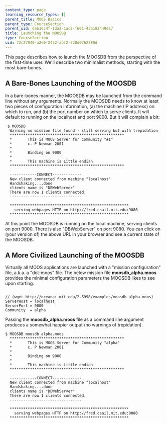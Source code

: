 ```yaml
---
content_type: page
learning_resource_types: []
parent_title: MOOS Basics
parent_type: CourseSection
parent_uid: dab1dc4f-1da2-1ac2-f601-43a182449e27
title: Launching the MOOSDB
type: CourseSection
uid: 72c27940-a2e0-2452-abf2-720d0762289d
---
```


This page describes how to launch the MOOSDB from the perspective of the first-time user. We'll describe two minimalist methods, starting with the most bare-bones.

A Bare-Bones Launching of the MOOSDB
------------------------------------

In a bare-bones manner, the MOOSDB may be launched from the command line without any arguments. Normally the MOOSDB needs to know at least two pieces of configuration information, (a) the machine (IP address) on which to run, and (b) the port number on which to serve clients. It will default to running on the localhost and port 9000. But it will complain a bit:

```
 $ MOOSDB
  Warning no mission file found - still serving but with trepidation
  ***************************************************
  *       This is MOOS Server for Community "#1"      
  *       c. P Newman 2001                           
  *                                                  
  *       Binding on 9000                              
  *                                                  
  *       This machine is Little endian                 
  ***************************************************
					
  ------------CONNECT-------------
  New client connected from machine "localhost"
  Handshaking....done
  clients name is "DBWebServer"
  There are now 1 clients connected.
  --------------------------------

  *****************************************************
    serving webpages HTTP on http://fred.csail.mit.edu:9080
  *****************************************************
```

At this point the MOOSDB is running on the local machine, serving clients on port 9000. There is also "DBWebServer" on port 9080. You can click on (your version of) the above URL in your browser and see a current state of the MOOSDB.

A More Civilized Launching of the MOOSDB
----------------------------------------

Virtually all MOOS applications are launched with a "mission configuration" file, a.k.a. a "dot-moos" file. The below mission file **moosdb\_alpha.moos** provides the minimal configuration parameters the MOOSDB likes to see upon starting.

```

// (wget http://oceanai.mit.edu/2.S998/examples/moosdb_alpha.moos)
ServerHost = localhost
ServerPort = 9000
Community  = alpha
```

Passing the **moosdb\_alpha.moos** file as a command line argument produces a somewhat happier output (no warnings of trepidation).

```
$ MOOSDB moosdb_alpha.moos
  ***************************************************
  *       This is MOOS Server for Community "alpha"      
  *       c. P Newman 2001                           
  *                                                  
  *       Binding on 9000                              
  *                                                  
  *       This machine is Little endian                 
  ***************************************************

  ------------CONNECT-------------
  New client connected from machine "localhost"
  Handshaking....done
  clients name is "DBWebServer"
  There are now 1 clients connected.
  --------------------------------

  *****************************************************
    serving webpages HTTP on http://fred.csail.mit.edu:9080
  *****************************************************
```